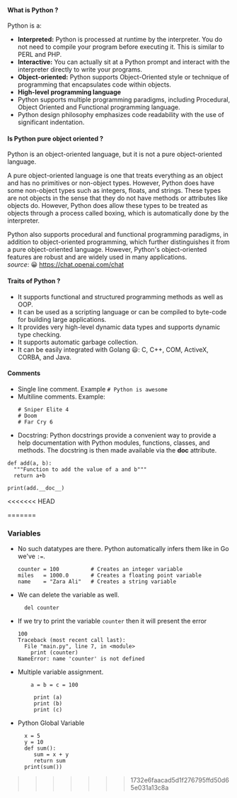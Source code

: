 #### What is Python ?

Python is a: 
  - **Interpreted:** Python is processed at runtime by the interpreter. You do not need to compile your program before executing it. This is similar to PERL and PHP. 
  - **Interactive:** You can actually sit at a Python prompt and interact with the interpreter directly to write your programs.  
  - **Object-oriented:** Python supports Object-Oriented style or technique of programming that encapsulates code within objects. 
  - **High-level programming language**
  - Python supports multiple programming paradigms, including Procedural, Object Oriented and Functional programming language. 
  - Python design philosophy emphasizes code readability with the use of significant indentation.
  
#### Is Python pure object oriented ?
Python is an object-oriented language, but it is not a pure object-oriented language.

A pure object-oriented language is one that treats everything as an object and has no primitives or non-object types. However, Python does have some non-object types such as integers, floats, and strings. These types are not objects in the sense that they do not have methods or attributes like objects do. However, Python does allow these types to be treated as objects through a process called boxing, which is automatically done by the interpreter.

Python also supports procedural and functional programming paradigms, in addition to object-oriented programming, which further distinguishes it from a pure object-oriented language. However, Python's object-oriented features are robust and are widely used in many applications.<br/>
_source_:  😀 https://chat.openai.com/chat

#### Traits of Python ?
- It supports functional and structured programming methods as well as OOP.
- It can be used as a scripting language or can be compiled to byte-code for building large applications.
- It provides very high-level dynamic data types and supports dynamic type checking.
- It supports automatic garbage collection.
- It can be easily integrated with Golang 😃: C, C++, COM, ActiveX, CORBA, and Java.

#### Comments 
  - Single line comment. Example `# Python is awesome`
  - Multiline comments. Example: <br/>
    ```
    # Sniper Elite 4 
    # Doom
    # Far Cry 6
    ```
  - Docstring: Python docstrings provide a convenient way to provide a help documentation with Python modules, functions, classes, and methods. The docstring is then made available via the __doc__ attribute.<br/>
  ```
  def add(a, b):
    """Function to add the value of a and b"""
    return a+b

print(add.__doc__)
  ```

<<<<<<< HEAD

    
=======
### Variables
  - No such datatypes are there. Python automatically infers them like in Go we've `:=`.
  
      ```
      counter = 100          # Creates an integer variable
      miles   = 1000.0       # Creates a floating point variable
      name    = "Zara Ali"   # Creates a string variable
      ```
  - We can delete the variable as well.
      ```
        del counter
      ```
  - If we try to print the variable `counter` then it will present the error
      ```
      100
      Traceback (most recent call last):
        File "main.py", line 7, in <module>
          print (counter)
      NameError: name 'counter' is not defined
      ```
   - Multiple variable assignment.
     ```
         a = b = c = 100

          print (a)
          print (b)
          print (c)
     ``` 
  - Python Global Variable<br/>
      ```
        x = 5
        y = 10
        def sum():
           sum = x + y
           return sum
        print(sum())
      ```
  
>>>>>>> 1732e6faacad5d1f276795ffd50d65e031a13c8a
